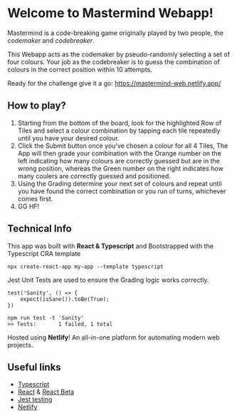 # Welcome to Mastermind Webapp!

Mastermind is a code-breaking game originally played by two people, the *codemaker* and *codebreaker*.

This Webapp acts as the codemaker by pseudo-randomly selecting a set of four colours. 
Your job as the codebreaker is to guess the combination of colours in the correct position within 10 attempts.

Ready for the challenge give it a go: https://mastermind-web.netlify.app/

## How to play?

 1. Starting from the bottom of the board, look for the highlighted Row of Tiles and select a colour combination by tapping each tile repeatedly until you have your desired colour.
 2. Click the Submit button once you've chosen a colour for all 4 Tiles, The App will then grade your combination with the Orange number on the left indicating how many colours are correctly guessed but are in the wrong position, whereas the Green number on the right indicates how many coulers are correctly guessed and positioned.
3. Using the Grading determine your next set of colours and repeat until you have found the correct combination or you run of turns, whichever comes first.
4. GG HF!

## Technical Info
This app was built with **React & Typescript** and Bootstrapped with the Typescript CRA template

    npx create-react-app my-app --template typescript

Jest Unit Tests are used to ensure the Grading logic works correctly.


    test('Sanity', () => {
	    expect(isSane()).toBe(True);
    })
    
	npm run test -t 'Sanity'
	>> Tests:       1 failed, 1 total

Hosted using **Netlify**! An all-in-one platform for automating modern web projects.

## Useful links
- [Typescript](
https://www.typescriptlang.org/docs/)
- [React](https://reactjs.org/) & [React Beta](https://beta.reactjs.org/) 
- [Jest testing](https://jestjs.io/)
- [Netlify](https://docs.netlify.com)